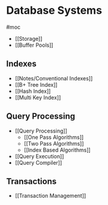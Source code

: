 # Database Systems
#moc 
- [[Storage]]
- [[Buffer Pools]]
## Indexes
- [[Notes/Conventional Indexes]]
- [[B+ Tree Index]]
- [[Hash Index]]
- [[Multi Key Index]]
## Query Processing
- [[Query Processing]]
	- [[One Pass Algorithms]]
	- [[Two Pass Algorithms]]
	- [[Index Based Algorithms]]
- [[Query Execution]]
- [[Query Compiler]]
## Transactions
- [[Transaction Management]]
